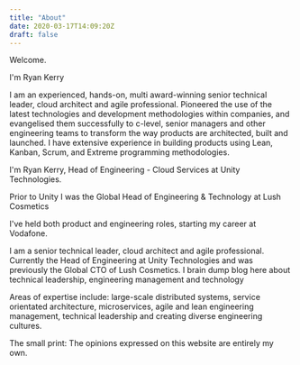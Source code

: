 ```yaml
---
title: "About"
date: 2020-03-17T14:09:20Z
draft: false
---
```


Welcome.

I'm Ryan Kerry


I am an experienced, hands-on, multi award-winning senior technical leader, cloud architect and agile professional. Pioneered the use of the latest technologies and development methodologies within companies, and evangelised them successfully to c-level, senior managers and other engineering teams to transform the way products are architected, built and launched. I have extensive experience in building products using Lean, Kanban, Scrum, and Extreme programming methodologies.


I'm Ryan Kerry, Head of Engineering - Cloud Services at Unity Technologies.

Prior to Unity I was the Global Head of Engineering & Technology at Lush Cosmetics




I've held both product and engineering roles, starting my career at Vodafone.


I am a senior technical leader, cloud architect and agile professional. Currently the Head of Engineering at Unity Technologies and was previously the Global CTO of Lush Cosmetics. I brain dump blog here about technical leadership, engineering management and technology


Areas of expertise include: large-scale distributed systems, service orientated architecture, microservices, agile and lean engineering management, technical leadership and creating diverse engineering cultures.




The small print: The opinions expressed on this website are entirely my own.